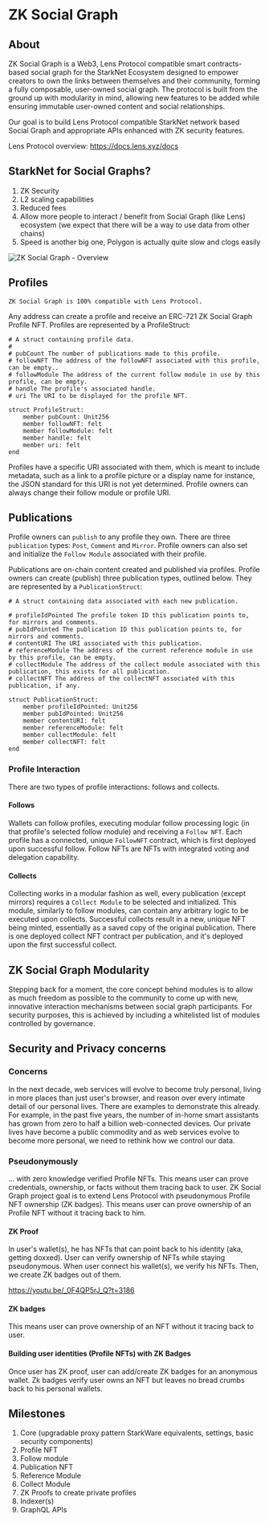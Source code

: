 # ZK Social Graph

## About

ZK Social Graph is a Web3, Lens Protocol compatible smart contracts-based social graph for the StarkNet Ecosystem designed to empower creators to own the links between themselves and their community, forming a fully composable, user-owned social graph. The protocol is built from the ground up with modularity in mind, allowing new features to be added while ensuring immutable user-owned content and social relationships.

Our goal is to build Lens Protocol compatible StarkNet network based Social Graph and appropriate APIs enhanced with ZK security features.

Lens Protocol overview: https://docs.lens.xyz/docs 

## StarkNet for Social Graphs?

1. ZK Security
2. L2 scaling capabilities
3. Reduced fees
2. Allow more people to interact / benefit from Social Graph (like Lens) ecosystem (we expect that there will be a way to use data from other chains)
3. Speed is another big one, Polygon is actually quite slow and clogs easily

![ZK Social Graph - Overview](https://gitlab.com/zk-social-graph/starknet-social-graph/-/raw/main/assets/ZK_Social_Graph_-_Overview.png )

## Profiles

```
ZK Social Graph is 100% compatible with Lens Protocol. 
```

Any address can create a profile and receive an ERC-721 ZK Social Graph Profile NFT. Profiles are represented by a ProfileStruct:

```
# A struct containing profile data.
#
# pubCount The number of publications made to this profile.
# followNFT The address of the followNFT associated with this profile, can be empty..
# followModule The address of the current follow module in use by this profile, can be empty.
# handle The profile's associated handle.
# uri The URI to be displayed for the profile NFT.

struct ProfileStruct:
    member pubCount: Unit256
    member followNFT: felt
    member followModule: felt
    member handle: felt
    member uri: felt
end
```

Profiles have a specific URI associated with them, which is meant to include metadata, such as a link to a profile picture or a display name for instance, the JSON standard for this URI is not yet determined. Profile owners can always change their follow module or profile URI.

## Publications

Profile owners can `publish` to any profile they own. There are three `publication` types: `Post`, `Comment` and `Mirror`. Profile owners can also set and initialize the `Follow Module` associated with their profile.

Publications are on-chain content created and published via profiles. Profile owners can create (publish) three publication types, outlined below. They are represented by a `PublicationStruct`:

```
# A struct containing data associated with each new publication.

# profileIdPointed The profile token ID this publication points to, for mirrors and comments.
# pubIdPointed The publication ID this publication points to, for mirrors and comments.
# contentURI The URI associated with this publication.
# referenceModule The address of the current reference module in use by this profile, can be empty.
# collectModule The address of the collect module associated with this publication, this exists for all publication.
# collectNFT The address of the collectNFT associated with this publication, if any.

struct PublicationStruct:
    member profileIdPointed: Unit256
    member pubIdPointed: Unit256
    member contentURI: felt
    member referenceModule: felt
    member collectModule: felt
    member collectNFT: felt
end

```

### Profile Interaction

There are two types of profile interactions: follows and collects.

#### Follows

Wallets can follow profiles, executing modular follow processing logic (in that profile's selected follow module) and receiving a `Follow NFT`. Each profile has a connected, unique `FollowNFT` contract, which is first deployed upon successful follow. Follow NFTs are NFTs with integrated voting and delegation capability.

#### Collects

Collecting works in a modular fashion as well, every publication (except mirrors) requires a `Collect Module` to be selected and initialized. This module, similarly to follow modules, can contain any arbitrary logic to be executed upon collects. Successful collects result in a new, unique NFT being minted, essentially as a saved copy of the original publication. There is one deployed collect NFT contract per publication, and it's deployed upon the first successful collect.

## ZK Social Graph Modularity

Stepping back for a moment, the core concept behind modules is to allow as much freedom as possible to the community to come up with new, innovative interaction mechanisms between social graph participants. For security purposes, this is achieved by including a whitelisted list of modules controlled by governance.

## Security and Privacy concerns

### Concerns

In the next decade, web services will evolve to become truly personal, living in more places than just user's browser, and reason over every intimate detail of our personal lives. There are examples to demonstrate this already. For example, in the past five years, the number of in-home smart assistants has grown from zero to half a billion web-connected devices. Our private lives have become a public commodity and as web services evolve to become more personal, we need to rethink how we control our data.

### Pseudonymously 

... with zero knowledge verified Profile NFTs. This means user can prove credentials, ownership, or facts without them tracing back to user.
ZK Social Graph project goal is to extend Lens Protocol with pseudonymous Profile NFT ownership (ZK badges). This means user can prove ownership of an  Profile NFT without it tracing back to him.

#### ZK Proof

In user's wallet(s), he has NFTs that can point back to his identity (aka, getting doxxed). User can verify ownership of NFTs while staying pseudonymous.
When user connect his wallet(s), we verify his NFTs. Then, we create ZK badges out of them.

https://youtu.be/_0F4QP5rJ_Q?t=3186 

#### ZK badges

This means user can prove ownership of an NFT without it tracing back to user.

#### Building user identities (Profile NFTs) with ZK Badges

Once user has ZK proof, user can add/create ZK badges for an anonymous wallet.
Zk badges verify user owns an NFT but leaves no bread crumbs back to his personal wallets.

## Milestones

1. Core (upgradable proxy pattern StarkWare equivalents, settings, basic security components)
2. Profile NFT
3. Follow module
4. Publication NFT
5. Reference Module
6. Collect Module
7. ZK Proofs to create private profiles
8. Indexer(s)
9. GraphQL APIs
